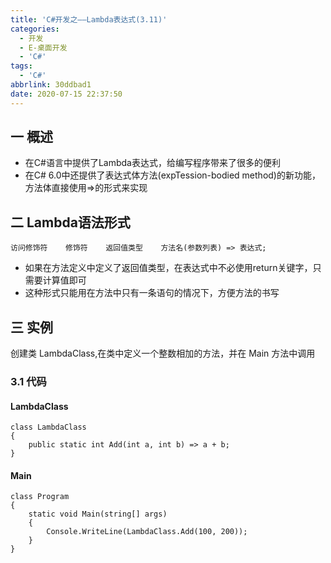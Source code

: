 ```yaml
---
title: 'C#开发之——Lambda表达式(3.11)'
categories:
  - 开发
  - E-桌面开发
  - 'C#'
tags:
  - 'C#'
abbrlink: 30ddbad1
date: 2020-07-15 22:37:50
---
```

## 一 概述

* 在C#语言中提供了Lambda表达式，给编写程序带来了很多的便利
* 在C# 6.0中还提供了表达式体方法(expTession-bodied method)的新功能，方法体直接使用=>的形式来实现

<!--more-->

## 二 Lambda语法形式

```
访问修饰符    修饰符    返回值类型    方法名(参数列表) => 表达式;
```

* 如果在方法定义中定义了返回值类型，在表达式中不必使用return关键字，只需要计算值即可
* 这种形式只能用在方法中只有一条语句的情况下，方便方法的书写

## 三 实例

 创建类 LambdaClass,在类中定义一个整数相加的方法，并在 Main 方法中调用 

### 3.1 代码

####  LambdaClass 

```
class LambdaClass
{
    public static int Add(int a, int b) => a + b;
}
```

#### Main

```
class Program
{
    static void Main(string[] args)
    {
        Console.WriteLine(LambdaClass.Add(100, 200));
    }
}
```

